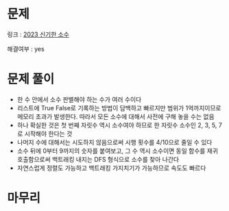 # 문제
링크 : [2023 신기한 소수](https://www.acmicpc.net/problem/2023)

해결여부 : yes

# 문제 풀이
- 한 수 안에서 소수 판별해야 하는 수가 여러 수이다
- 리스트에 True False로 기록하는 방법이 담백하고 빠르지만 범위가 1억까지이므로 메모리 초과가 발생한다. 따라서 모든 소수에 대해서 사전에 구해 놓을 수는 없음
- 하나 확실한 것은 첫 번째 자릿수 역시 소수여야 하므로 한 자릿수 소수인 2, 3, 5, 7로 시작해야 한다는 것
- 나머지 수에 대해서는 시도하지 않음으로써 시행 횟수를 4/10으로 줄일 수 있다
- 소수 뒤에 0부터 9까지의 숫자를 붙여보고, 그 수 역시 소수이면 동일 함수를 재귀 호출함으로써 백트래킹 내지는 DFS 형식으로 소수를 찾아 나간다
- 자연스럽게 정렬도 가능하고 백트래킹 가지치기가 가능하므로 속도도 빠르다

# 마무리